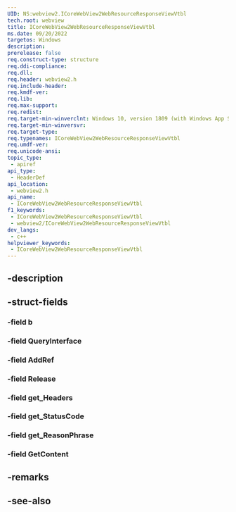 ```yaml
---
UID: NS:webview2.ICoreWebView2WebResourceResponseViewVtbl
tech.root: webview
title: ICoreWebView2WebResourceResponseViewVtbl
ms.date: 09/20/2022
targetos: Windows
description: 
prerelease: false
req.construct-type: structure
req.ddi-compliance: 
req.dll: 
req.header: webview2.h
req.include-header: 
req.kmdf-ver: 
req.lib: 
req.max-support: 
req.redist: 
req.target-min-winverclnt: Windows 10, version 1809 (with Windows App SDK 1.1 or later)
req.target-min-winversvr: 
req.target-type: 
req.typenames: ICoreWebView2WebResourceResponseViewVtbl
req.umdf-ver: 
req.unicode-ansi: 
topic_type:
 - apiref
api_type:
 - HeaderDef
api_location:
 - webview2.h
api_name:
 - ICoreWebView2WebResourceResponseViewVtbl
f1_keywords:
 - ICoreWebView2WebResourceResponseViewVtbl
 - webview2/ICoreWebView2WebResourceResponseViewVtbl
dev_langs:
 - c++
helpviewer_keywords:
 - ICoreWebView2WebResourceResponseViewVtbl
---
```


## -description

## -struct-fields

### -field b

### -field QueryInterface

### -field AddRef

### -field Release

### -field get_Headers

### -field get_StatusCode

### -field get_ReasonPhrase

### -field GetContent

## -remarks

## -see-also

